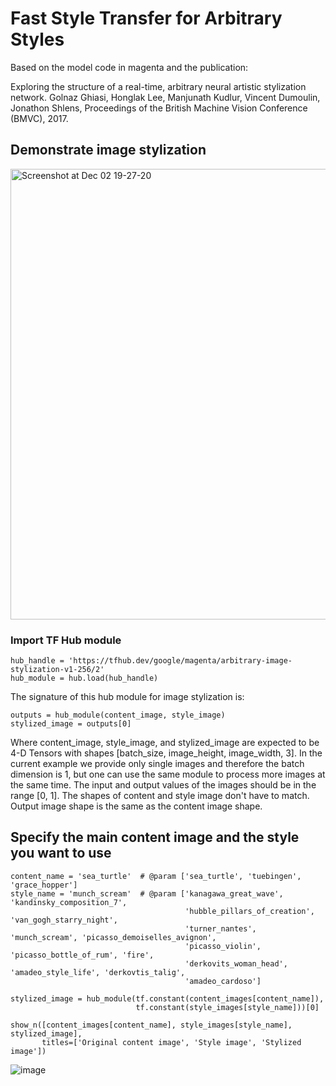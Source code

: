 # Fast Style Transfer for Arbitrary Styles
Based on the model code in magenta and the publication:

Exploring the structure of a real-time, arbitrary neural artistic stylization network. Golnaz Ghiasi, Honglak Lee, Manjunath Kudlur, Vincent Dumoulin, Jonathon Shlens, Proceedings of the British Machine Vision Conference (BMVC), 2017.

## Demonstrate image stylization
<img width="721" alt="Screenshot at Dec 02 19-27-20" src="https://user-images.githubusercontent.com/94981693/144456832-5b5cc638-ef42-49a8-acfa-ec682411bbcb.png">

### Import TF Hub module
```
hub_handle = 'https://tfhub.dev/google/magenta/arbitrary-image-stylization-v1-256/2'
hub_module = hub.load(hub_handle)
```
The signature of this hub module for image stylization is:
```
outputs = hub_module(content_image, style_image)
stylized_image = outputs[0]
```
Where content_image, style_image, and stylized_image are expected to be 4-D Tensors with shapes [batch_size, image_height, image_width, 3].
In the current example we provide only single images and therefore the batch dimension is 1, but one can use the same module to process more images at the same time.
The input and output values of the images should be in the range [0, 1].
The shapes of content and style image don't have to match. Output image shape is the same as the content image shape.

## Specify the main content image and the style you want to use
```
content_name = 'sea_turtle'  # @param ['sea_turtle', 'tuebingen', 'grace_hopper']
style_name = 'munch_scream'  # @param ['kanagawa_great_wave', 'kandinsky_composition_7', 
                                       'hubble_pillars_of_creation', 'van_gogh_starry_night', 
                                       'turner_nantes', 'munch_scream', 'picasso_demoiselles_avignon', 
                                       'picasso_violin', 'picasso_bottle_of_rum', 'fire', 
                                       'derkovits_woman_head', 'amadeo_style_life', 'derkovtis_talig', 
                                       'amadeo_cardoso']

stylized_image = hub_module(tf.constant(content_images[content_name]),
                            tf.constant(style_images[style_name]))[0]

show_n([content_images[content_name], style_images[style_name], stylized_image],
       titles=['Original content image', 'Style image', 'Stylized image'])       
```

![image](https://user-images.githubusercontent.com/94981693/144458955-8689a372-d8f0-4ddd-9d48-ce882d49e2be.png)

